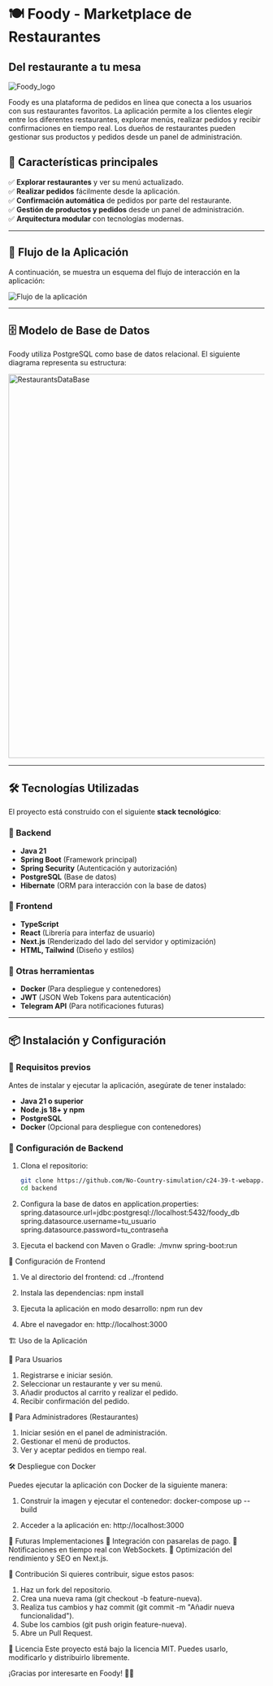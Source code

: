 # 🍽️ Foody - Marketplace de Restaurantes  

## Del restaurante a tu mesa

![Foody_logo](https://github.com/user-attachments/assets/b40c7b1f-f643-43cb-82ff-f38ac2c1ba6f)

Foody es una plataforma de pedidos en línea que conecta a los usuarios con sus restaurantes favoritos. La aplicación permite a los clientes elegir entre los diferentes restaurantes, explorar menús, realizar pedidos y recibir confirmaciones en tiempo real. Los dueños de restaurantes pueden gestionar sus productos y pedidos desde un panel de administración.  

## 🚀 Características principales  

✅ **Explorar restaurantes** y ver su menú actualizado.  
✅ **Realizar pedidos** fácilmente desde la aplicación.  
✅ **Confirmación automática** de pedidos por parte del restaurante.  
✅ **Gestión de productos y pedidos** desde un panel de administración.  
✅ **Arquitectura modular** con tecnologías modernas.  

---

## 📐 Flujo de la Aplicación  

A continuación, se muestra un esquema del flujo de interacción en la aplicación:  

![Flujo de la aplicación](https://github.com/user-attachments/assets/7db6619b-7cad-4116-9558-4abb287a4825)


---

## 🗄️ Modelo de Base de Datos  

Foody utiliza PostgreSQL como base de datos relacional. El siguiente diagrama representa su estructura:  

 <img width="755" alt="RestaurantsDataBase" src="https://github.com/user-attachments/assets/28e084fc-327c-43d3-a9db-c040eb63cbc2" />


---

## 🛠️ Tecnologías Utilizadas  

El proyecto está construido con el siguiente **stack tecnológico**:  

### 🔹 Backend  
- **Java 21**  
- **Spring Boot** (Framework principal)  
- **Spring Security** (Autenticación y autorización)  
- **PostgreSQL** (Base de datos)  
- **Hibernate** (ORM para interacción con la base de datos)  

### 🔹 Frontend  
- **TypeScript**  
- **React** (Librería para interfaz de usuario)  
- **Next.js** (Renderizado del lado del servidor y optimización)  
- **HTML, Tailwind** (Diseño y estilos)  

### 🔹 Otras herramientas  
- **Docker** (Para despliegue y contenedores)  
- **JWT** (JSON Web Tokens para autenticación)  
- **Telegram API** (Para notificaciones futuras)  

---

## 📦 Instalación y Configuración  

### 🔹 Requisitos previos  

Antes de instalar y ejecutar la aplicación, asegúrate de tener instalado:  
- **Java 21 o superior**  
- **Node.js 18+ y npm**  
- **PostgreSQL**  
- **Docker** (Opcional para despliegue con contenedores)  

### 🔹 Configuración de Backend  

1. Clona el repositorio:  
   ```sh
   git clone https://github.com/No-Country-simulation/c24-39-t-webapp.git
   cd backend
   
2. Configura la base de datos en application.properties:
  spring.datasource.url=jdbc:postgresql://localhost:5432/foody_db
  spring.datasource.username=tu_usuario
  spring.datasource.password=tu_contraseña

3. Ejecuta el backend con Maven o Gradle:
  ./mvnw spring-boot:run
   
🔹 Configuración de Frontend

1. Ve al directorio del frontend:
  cd ../frontend
  
2. Instala las dependencias:
  npm install

4. Ejecuta la aplicación en modo desarrollo:
  npm run dev

4. Abre el navegador en:
  http://localhost:3000

🏗️ Uso de la Aplicación

🔹 Para Usuarios
1. Registrarse e iniciar sesión.
2. Seleccionar un restaurante y ver su menú.
3. Añadir productos al carrito y realizar el pedido.
4. Recibir confirmación del pedido.
   
🔹 Para Administradores (Restaurantes)
1. Iniciar sesión en el panel de administración.
2. Gestionar el menú de productos.
3. Ver y aceptar pedidos en tiempo real.
   
🛠️ Despliegue con Docker

Puedes ejecutar la aplicación con Docker de la siguiente manera:

1. Construir la imagen y ejecutar el contenedor:
  docker-compose up --build

2. Acceder a la aplicación en:
  http://localhost:3000

🎯 Futuras Implementaciones
🔹 Integración con pasarelas de pago.
🔹 Notificaciones en tiempo real con WebSockets.
🔹 Optimización del rendimiento y SEO en Next.js.

🤝 Contribución
Si quieres contribuir, sigue estos pasos:

1. Haz un fork del repositorio.
2. Crea una nueva rama (git checkout -b feature-nueva).
3. Realiza tus cambios y haz commit (git commit -m "Añadir nueva funcionalidad").
4. Sube los cambios (git push origin feature-nueva).
5. Abre un Pull Request.
   
📜 Licencia
Este proyecto está bajo la licencia MIT. Puedes usarlo, modificarlo y distribuirlo libremente.

¡Gracias por interesarte en Foody! 🍕🚀
